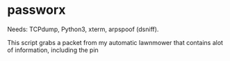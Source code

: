 # passworx


Needs:
TCPdump,
Python3,
xterm,
arpspoof (dsniff).


This script grabs a packet from my automatic lawnmower that contains alot of information, including the pin
